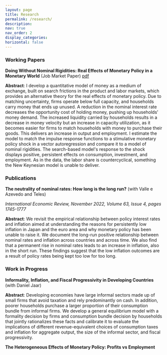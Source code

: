 ```yaml
---
layout: page
title: Research
permalink: /research/
description: 
nav: true
nav_order: 2
display_categories: 
horizontal: false
---
```


<h3> Working Papers </h3>

<b>Doing Without Nominal Rigidities: Real Effects of Monetary Policy in a Monetary World</b> (Job Market Paper) <a href="https://www.dropbox.com/scl/fo/0cvpq5gk28prjomjs8a9o/h?rlkey=piny2hux9dqomnrkya0ivdapm&dl=0">pdf</a>

<b>Abstract</b>: I develop a quantitative model of money as a medium of exchange, built on search frictions in the product and labor markets, which provides an alternative theory for the real effects of monetary policy. Due to matching uncertainty, firms operate below full capacity, and households carry money that ends up unused. A reduction in the nominal interest rate decreases the opportunity cost of holding money, pushing up households’ money demand. The increased liquidity carried by households results in a decrease in money velocity but an increase in capacity utilization, as it becomes easier for firms to match households with money to purchase their goods. This delivers an increase in output and employment. I estimate the model to match the impulse response functions to a stimulative monetary policy shock in a vector autoregression and compare it to a model of nominal rigidities. The search-based model's response to the shock displays positive, persistent effects on consumption, investment, and employment. As in the data, the labor share is countercyclical, something the New Keynesian model is unable to deliver.


<h3> Publications </h3>

<b>The neutrality of nominal rates: How long is the long run?</b> (with Valle e Azevedo and Teles)

<i>International Economic Review, November 2022, Volume 63, Issue 4, pages 1745-1777</i>

<b>Abstract</b>: We revisit the empirical relationship between policy interest rates and inflation aimed at understanding the reasons for persistently low inflation in Japan and the euro area and why monetary policy has been unable to raise it. We document the long-run positive relationship between nominal rates and inflation across countries and across time. We also find that a permanent rise in nominal rates leads to an increase in inflation, also in the short run. These findings suggest that the low inflation outcomes are a result of policy rates being kept too low for too long.

<h3> Work in Progress </h3>

<b>Informality, Inflation, and Fiscal Progressivity in Developing Countries</b> (with Daniel Jaar)

<b>Abstract</b>: Developing economies have large informal sectors made up of small firms that avoid taxation
and rely predominantly on cash. In addition, poorer households purchase a larger proportion of their consumption bundle from informal firms. We develop a general equilibrium model with
a formality decision by firms and consumption bundle decision by households that jointly
rationalizes these facts and calibrate it to evaluate the implications of different revenue-equivalent choices of consumption taxes and inflation for aggregate output, the size of the informal sector, and fiscal progressivity.

<b>The Heterogeneous Effects of Monetary Policy: Profits vs Employment</b>


